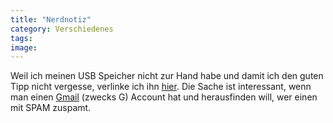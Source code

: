 ```yaml
---
title: "Nerdnotiz"
category: Verschiedenes
tags: 
image: 
---
```


Weil ich meinen USB Speicher nicht zur Hand habe und damit ich den guten Tipp nicht vergesse, verlinke ich ihn [hier](http://www.lifehacker.com/software/gmail/figure-out-whos-selling-your-email-address-215174.php). Die Sache ist interessant, wenn man einen [Gmail](http://www.gmail.com) (zwecks G) Account hat und herausfinden will, wer einen mit SPAM zuspamt.